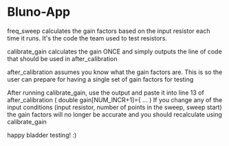 # Bluno-App

freq_sweep calculates the gain factors based on the input resistor each time it runs. It's the code the team used to test resistors.

calibrate_gain calculates the gain ONCE and simply outputs the line of code that should be used in after_calibration

after_calibration assumes you know what the gain factors are. This is so the user can prepare for having a single set of gain factors for testing

After running calibrate_gain, use the output and paste it into line 13 of after_calibration ( double gain[NUM_INCR+1]={ ... )
If you change any of the input conditions (input resistor, number of points in the sweep, sweep start) the gain factors will no longer be accurate and you should recalculate using calibrate_gain

happy bladder testing! :)
